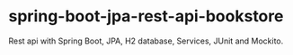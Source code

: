 # spring-boot-jpa-rest-api-bookstore
Rest api with Spring Boot, JPA, H2 database, Services, JUnit and Mockito.
